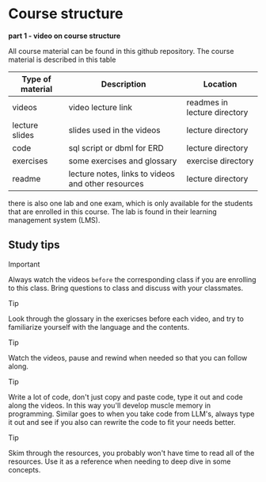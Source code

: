 # Course structure

**part 1 - video on course structure**

<!-- <a href="https://www.youtube.com/watch?v=YZxZt7plGyI" target="_blank">
  <img src="https://github.com/kokchun/assets/blob/main/python_videos/course_structure.png?raw=true" alt="course structure" width="600">
</a> -->

<!-- **part 2 - navigating github repository**

TODO: video -->

<!--
<a href="https://youtu.be/woVKB99-KFg" target="_blank">
  <img src="https://github.com/kokchun/assets/blob/main/sql/01_course_structure_2.png?raw=true" alt="dbeaver navigation" width="600">
</a> -->

All course material can be found in this github repository. The course material is described in this table

| Type of material | Description                                        | Location                     |
| ---------------- | -------------------------------------------------- | ---------------------------- |
| videos           | video lecture link                                 | readmes in lecture directory |
| lecture slides   | slides used in the videos                          | lecture directory            |
| code             | sql script or dbml for ERD                         | lecture directory            |
| exercises        | some exercises and glossary                        | exercise directory           |
| readme           | lecture notes, links to videos and other resources | lecture directory            |

there is also one lab and one exam, which is only available for the students that are enrolled in this course. The lab is found in their learning management system (LMS).

## Study tips

> [!IMPORTANT]
> Always watch the videos `before` the corresponding class if you are enrolling to this class. Bring questions to class and discuss with your classmates.

> [!TIP]
> Look through the glossary in the exericses before each video, and try to familiarize yourself with the language and the contents.

> [!TIP]
> Watch the videos, pause and rewind when needed so that you can follow along.

> [!TIP]
> Write a lot of code, don't just copy and paste code, type it out and code along the videos. In this way you'll develop muscle memory in programming. Similar goes to when you take code from LLM's, always type it out and see if you also can rewrite the code to fit your needs better.

> [!TIP]
> Skim through the resources, you probably won't have time to read all of the resources. Use it as a reference when needing to deep dive in some concepts.
